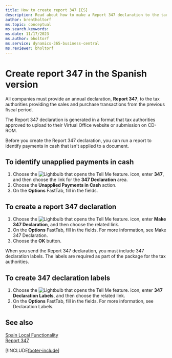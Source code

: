 ```yaml
---
title: How to create report 347 [ES]
description: Read about how to make a Report 347 declaration to the tax authorities providing the sales and purchase transactions from the previous fiscal period.
author: brentholtorf
ms.topic: conceptual
ms.search.keywords:
ms.date: 11/17/2023
ms.author: bholtorf
ms.service: dynamics-365-business-central
ms.reviewer: bholtorf
---
```

# Create report 347 in the Spanish version
All companies must provide an annual declaration, **Report 347**, to the tax authorities providing the sales and purchase transactions from the previous fiscal period.  

The Report 347 declaration is generated in a format that tax authorities approved to upload to their Virtual Office website or submission on CD-ROM.  

Before you create the Report 347 declaration, you can run a report to identify payments in cash that isn't applied to a document.  

## To identify unapplied payments in cash  

1.  Choose the ![Lightbulb that opens the Tell Me feature.](../../media/ui-search/search_small.png "Tell me what you want to do") icon, enter **347**, and then choose the link for the **347 Declaration** area.  
2.  Choose the **Unapplied Payments in Cash** action.  
3.  On the **Options** FastTab, fill in the fields.  

## To create a report 347 declaration  

1.  Choose the ![Lightbulb that opens the Tell Me feature.](../../media/ui-search/search_small.png "Tell me what you want to do") icon, enter **Make 347 Declaration**, and then choose the related link.  
2.  On the **Options** FastTab, fill in the fields. For more information, see Make 347 Declaration.  
3.  Choose the **OK** button.  

When you send the Report 347 declaration, you must include 347 declaration labels. The labels are required as part of the package for the tax authorities.  

## To create 347 declaration labels  

1.  Choose the ![Lightbulb that opens the Tell Me feature.](../../media/ui-search/search_small.png "Tell me what you want to do") icon, enter **347 Declaration Labels**, and then choose the related link.  
2.  On the **Options** FastTab, fill in the fields. For more information, see Declaration Labels.  

## See also  
 [Spain Local Functionality](spain-local-functionality.md)   
 [Report 347](report-347.md)


[!INCLUDE[footer-include](../../includes/footer-banner.md)]